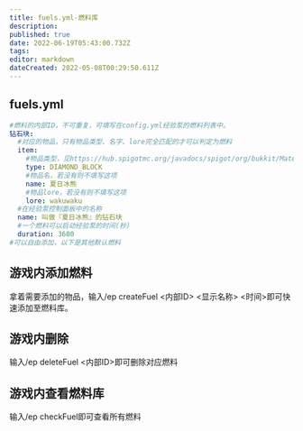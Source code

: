 ```yaml
---
title: fuels.yml-燃料库
description: 
published: true
date: 2022-06-19T05:43:00.732Z
tags: 
editor: markdown
dateCreated: 2022-05-08T00:29:50.611Z
---
```


## fuels.yml
```yaml
#燃料的内部ID，不可重复，可填写在config.yml经验泵的燃料列表中。
钻石块:
  #对应的物品，只有物品类型、名字、lore完全匹配的才可以判定为燃料
  item:
    #物品类型，见https://hub.spigotmc.org/javadocs/spigot/org/bukkit/Material.html
    type: DIAMOND_BLOCK
    #物品名，若没有则不填写这项
    name: 夏日冰熊
    #物品lore，若没有则不填写这项
    lore: wakuwaku
  #在经验泵控制面板中的名称
  name: 叫做『夏日冰熊』的钻石块
  #一个燃料可以启动经验泵的时间(秒)
  duration: 3600
#可以自由添加，以下是其他默认燃料
```
## 游戏内添加燃料
拿着需要添加的物品，输入/ep createFuel <内部ID> <显示名称> <时间>即可快速添加至燃料库。

## 游戏内删除
输入/ep deleteFuel <内部ID>即可删除对应燃料

## 游戏内查看燃料库
输入/ep checkFuel即可查看所有燃料
